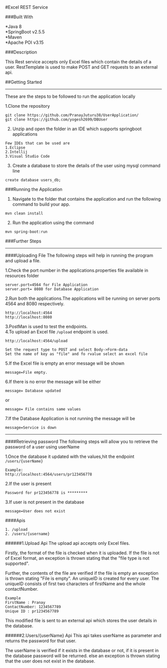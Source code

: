 #Excel REST Service


###Built With


*Java 8     
*SpringBoot v2.5.5        
*Maven      
*Apache POI  v3.15


###Description

This Rest service accepts only Excel files which contain the details of a user.
RestTemplate is used to make POST and GET requests to an external api.

##Getting Started
***
These are the steps to be followed to run the application locally

1.Clone the repository
````
git clone https://github.com/PranayJuturu38/UserApplication/
git clone https://github.com/yogesh2699/DBUser
````
2. Unzip and open the folder in an IDE which supports springboot applications
````
Few IDEs that can be used are 
1.Eclipse 
2.Intellij
3.Visual Studio Code
````
3. Create a database to store the details of the user using mysql command line
````
create database users_db;
````
###Running the Application
1. Navigate to the folder that contains the application and run the following command to build your app.
````
mvn clean install
````
2. Run the application using the command
````
mvn spring-boot:run
````
###Further Steps
***
####Uploading File
The following steps will help in running the program and upload a file.

1.Check the port number in the applications.properties file available in resources folder
````
server.port=4564 for File Application
server.port= 8080 for Database Application
````
2.Run both the applications.The applications will be running on server ports 4564 and 8080 respectively.

````
http://localhost:4564
http://localhost:8080
````
3.PostMan is used to test the endpoints.    
4.To upload an Excel file `/upload` endpoint is used.
````
http://localhost:4564/upload

Set the request type to POST and select Body->Form-data
Set the name of key as "file" and fo rvalue select an excel file

````
5.If the Excel file is empty an error message will be shown
````
message=File empty.
````
6.If there is no error the message will be either
````
message= Database updated
````
or
````
message= File contains same values
````
7.If the Database Application is not running the message will be
````
message=Service is down
````
***
####Retrieving password
The following steps will allow you to retrieve the password of a user using userName

1.Once the database it updated with the values,hit the endpoint `/users/{userName}`
````
Example:
http://localhost:4564/users/pr123456778
````
2.If the user is present 
````
Password for pr123456778 is *********
````
3.If user is not present in the database
````
message=User does not exist
````

####Apis 
````
1. /upload
2. /users/{username}
````

######1.Upload Api
The upload api accepts only Excel files.

Firstly, the format of the file is checked when it is uploaded. If the file is not of Excel format, an exception is thrown stating that the "file type is not supported".

Further, the contents of the file are verified if the file is empty an exception is thrown stating "File is empty".
An uniqueID is created for every user. The uniqueID consists of first two characters of firstName and the whole contactNumber.
````
Example 
FirstName : Pranay
ContactNumber: 1234567789
Unique ID : pr1234567789 

````
This modified file is sent to an external api which stores the user details in the database.

######2.Users/{userName} Api
This api takes userName as parameter and returns the password for that user.

The userName is verified if it exists in the database or not, if it is present in the database password will be returned.
else an exception is thrown stating that the user does not exist in the database.
